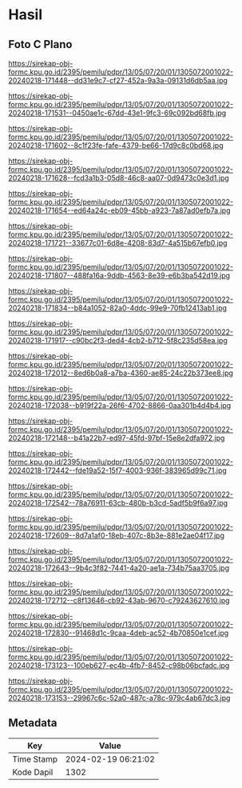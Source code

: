 # Hasil

## Foto C Plano

https://sirekap-obj-formc.kpu.go.id/2395/pemilu/pdpr/13/05/07/20/01/1305072001022-20240218-171448--dd31e9c7-cf27-452a-9a3a-09131d6db5aa.jpg

https://sirekap-obj-formc.kpu.go.id/2395/pemilu/pdpr/13/05/07/20/01/1305072001022-20240218-171531--0450ae1c-67dd-43e1-9fc3-69c092bd68fb.jpg

https://sirekap-obj-formc.kpu.go.id/2395/pemilu/pdpr/13/05/07/20/01/1305072001022-20240218-171602--8c1f23fe-fafe-4379-be66-17d9c8c0bd68.jpg

https://sirekap-obj-formc.kpu.go.id/2395/pemilu/pdpr/13/05/07/20/01/1305072001022-20240218-171628--fcd3a1b3-05d8-46c8-aa07-0d9473c0e3d1.jpg

https://sirekap-obj-formc.kpu.go.id/2395/pemilu/pdpr/13/05/07/20/01/1305072001022-20240218-171654--ed64a24c-eb09-45bb-a923-7a87ad0efb7a.jpg

https://sirekap-obj-formc.kpu.go.id/2395/pemilu/pdpr/13/05/07/20/01/1305072001022-20240218-171721--33677c01-6d8e-4208-83d7-4a515b67efb0.jpg

https://sirekap-obj-formc.kpu.go.id/2395/pemilu/pdpr/13/05/07/20/01/1305072001022-20240218-171807--488fa16a-9ddb-4563-8e39-e6b3ba542d19.jpg

https://sirekap-obj-formc.kpu.go.id/2395/pemilu/pdpr/13/05/07/20/01/1305072001022-20240218-171834--b84a1052-82a0-4ddc-99e9-70fb12413ab1.jpg

https://sirekap-obj-formc.kpu.go.id/2395/pemilu/pdpr/13/05/07/20/01/1305072001022-20240218-171917--c90bc2f3-ded4-4cb2-b712-5f8c235d58ea.jpg

https://sirekap-obj-formc.kpu.go.id/2395/pemilu/pdpr/13/05/07/20/01/1305072001022-20240218-172012--8ed6b0a8-a7ba-4360-ae85-24c22b373ee8.jpg

https://sirekap-obj-formc.kpu.go.id/2395/pemilu/pdpr/13/05/07/20/01/1305072001022-20240218-172038--b919f22a-26f6-4702-8866-0aa301b4d4b4.jpg

https://sirekap-obj-formc.kpu.go.id/2395/pemilu/pdpr/13/05/07/20/01/1305072001022-20240218-172148--b41a22b7-ed97-45fd-97bf-15e8e2dfa972.jpg

https://sirekap-obj-formc.kpu.go.id/2395/pemilu/pdpr/13/05/07/20/01/1305072001022-20240218-172442--fde19a52-15f7-4003-936f-383965d99c71.jpg

https://sirekap-obj-formc.kpu.go.id/2395/pemilu/pdpr/13/05/07/20/01/1305072001022-20240218-172542--78a76911-63cb-480b-b3cd-5adf5b9f6a97.jpg

https://sirekap-obj-formc.kpu.go.id/2395/pemilu/pdpr/13/05/07/20/01/1305072001022-20240218-172609--8d7a1af0-18eb-407c-8b3e-881e2ae04f17.jpg

https://sirekap-obj-formc.kpu.go.id/2395/pemilu/pdpr/13/05/07/20/01/1305072001022-20240218-172643--9b4c3f82-7441-4a20-ae1a-734b75aa3705.jpg

https://sirekap-obj-formc.kpu.go.id/2395/pemilu/pdpr/13/05/07/20/01/1305072001022-20240218-172712--c8f13646-cb92-43ab-9670-c79243627610.jpg

https://sirekap-obj-formc.kpu.go.id/2395/pemilu/pdpr/13/05/07/20/01/1305072001022-20240218-172830--91468d1c-9caa-4deb-ac52-4b70850e1cef.jpg

https://sirekap-obj-formc.kpu.go.id/2395/pemilu/pdpr/13/05/07/20/01/1305072001022-20240218-173123--100eb627-ec4b-4fb7-8452-c98b06bcfadc.jpg

https://sirekap-obj-formc.kpu.go.id/2395/pemilu/pdpr/13/05/07/20/01/1305072001022-20240218-173153--29967c6c-52a0-487c-a78c-979c4ab67dc3.jpg


## Metadata

| Key        | Value               |
| ---------- | ------------------- |
| Time Stamp | 2024-02-19 06:21:02 |
| Kode Dapil | 1302                |




